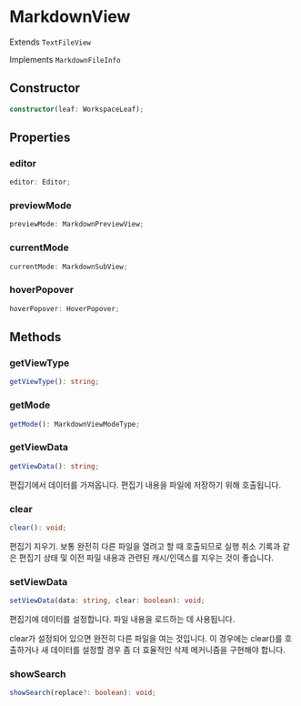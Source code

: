 # MarkdownView

Extends `TextFileView`

Implements `MarkdownFileInfo`

## Constructor

```ts
constructor(leaf: WorkspaceLeaf);
```

## Properties

### editor

```ts
editor: Editor;
```

### previewMode

```ts
previewMode: MarkdownPreviewView;
```

### currentMode

```ts
currentMode: MarkdownSubView;
```

### hoverPopover

```ts
hoverPopover: HoverPopover;
```

## Methods

### getViewType

```ts
getViewType(): string;
```

### getMode

```ts
getMode(): MarkdownViewModeType;
```

### getViewData

```ts
getViewData(): string;
```

편집기에서 데이터를 가져옵니다. 편집기 내용을 파일에 저장하기 위해 호출됩니다.

### clear

```ts
clear(): void;
```

편집기 지우기. 보통 완전히 다른 파일을 열려고 할 때 호출되므로 실행 취소 기록과 같은 편집기 상태 및 이전 파일 내용과 관련된 캐시/인덱스를 지우는 것이 좋습니다.

### setViewData

```ts
setViewData(data: string, clear: boolean): void;
```

편집기에 데이터를 설정합니다. 파일 내용을 로드하는 데 사용됩니다.

clear가 설정되어 있으면 완전히 다른 파일을 여는 것입니다.
이 경우에는 clear()를 호출하거나 새 데이터를 설정할 경우 좀 더 효율적인 삭제 메커니즘을 구현해야 합니다.

### showSearch

```ts
showSearch(replace?: boolean): void;
```
